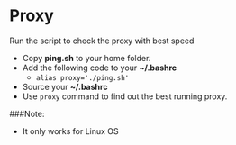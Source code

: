 # Proxy
Run the script to check the proxy with best speed

- Copy **ping.sh** to your home folder.
- Add the following code to your **~/.bashrc**
  - ```alias proxy='./ping.sh'```
- Source your **~/.bashrc**
- Use ```proxy``` command to find out the best running proxy.

###Note:
- It only works for Linux OS
